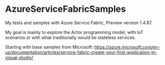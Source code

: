 # AzureServiceFabricSamples
My tests and samples with Azure Service Fabric, Preview version 1.4.87.

My goal is mainly to explore the Actor programming model, with IoT scenarios or with what traditionally would be stateless services.

Starting with base samples from Microsoft: https://azure.microsoft.com/en-us/documentation/articles/service-fabric-create-your-first-application-in-visual-studio/
